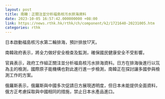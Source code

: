 ```yaml
---
layout: post
title: 南韓：正關注並分析福島核污水排海資料
date: 2023-10-05 16:57:42.000000000 +08:00
link: https://news.rthk.hk/rthk/ch/component/k2/1721640-20231005.htm
categories: rthk
---
```


日本啟動福島核污水第二輪排海，預計排放17天。

南韓政府表示，將全力做好安全檢查及監測，確保國民健康安全不受影響。

官員表示，政府工作組正關注並分析福島核污水排海資料。日方在排海後進行以氚為主的檢測，國際原子能機構也對此進行進一步檢測，南韓正在探討讓多國參與檢測工作的方案。

俄羅斯表示，俄羅斯與中國多次促請日方展現透明度，但日本未能提供全面資料，俄方正考慮採取與中國相同的措施，禁止日本水產品進口。
